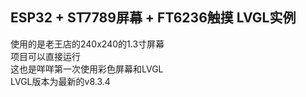 ## ESP32 + ST7789屏幕 + FT6236触摸 LVGL实例
使用的是老王店的240x240的1.3寸屏幕  
项目可以直接运行  
这也是咩咩第一次使用彩色屏幕和LVGL  
LVGL版本为最新的v8.3.4
